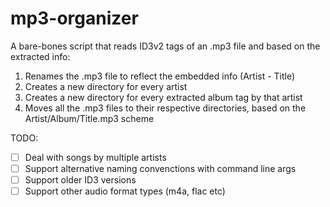 # mp3-organizer

A bare-bones script that reads ID3v2 tags of an .mp3 file and based on the extracted info:

1. Renames the .mp3 file to reflect the embedded info (Artist - Title)
2. Creates a new directory for every artist 
3. Creates a new directory for every extracted album tag by that artist
4. Moves all the .mp3 files to their respective directories, based on the Artist/Album/Title.mp3 scheme


TODO:

- [ ] Deal with songs by multiple artists 
- [ ] Support alternative naming convenctions with command line args
- [ ] Support older ID3 versions
- [ ] Support other audio format types (m4a, flac etc)
